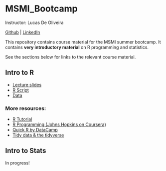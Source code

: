 # MSMI_Bootcamp

Instructor: Lucas De Oliveira

[Github](https://github.com/lbdeoliveira) | [LinkedIn](https://www.linkedin.com/in/lbdeoliveira)

This repository contains course material for the MSMI summer bootcamp. It contains **very introductory material** on R programming and statistics.

See the sections below for links to the relevant course material.

## Intro to R

* [Lecture slides](https://github.com/lbdeoliveira/MSMI_Bootcamp/blob/main/slides/Introduction%20to%20R.pdf)
* [R Script](https://github.com/lbdeoliveira/MSMI_Bootcamp/blob/main/Intro%20to%20R.R)
* [Data](https://github.com/lbdeoliveira/MSMI_Bootcamp/tree/main/data)

### More resources:

* [R Tutorial](https://www.tutorialspoint.com/r/index.htm)
* [R Programming (Johns Hopkins on Coursera)](https://www.coursera.org/learn/r-programming)
* [Quick R by DataCamp](https://www.statmethods.net)
* [Tidy data & the tidyverse](https://towardsdatascience.com/what-is-tidy-data-d58bb9ad2458)

## Intro to Stats

In progress!